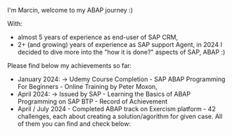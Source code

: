 I'm Marcin, welcome to my ABAP journey :)

With:
- almost 5 years of experience as end-user of SAP CRM,
- 2+ (and growing) years of experience as SAP support Agent,
in 2024 I decided to dive more into the "how it is done?" aspects of SAP, ABAP :)

Please find below my achievements so far:
- January 2024:
  -> Udemy Course Completion -  SAP ABAP Programming For Beginners - Online Training by Peter Moxon,
- April 2024:
  -> Issued by SAP - Learning the Basics of ABAP Programming on SAP BTP - Record of Achievement
- April / July 2024 - Completed ABAP track on Exercism platform - 42 challenges, each about creating a solution/agorithm for given case.
  All of them you can find and check below:
  

